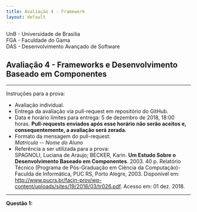 ```yaml
---
title: Avaliação 4 - Framework
layout: default 
---
```


UnB - Universidade de Brasilia  
FGA - Faculdade do Gama  
DAS - Desenvolvimento Avançado de Software  

## Avaliação 4 - Frameworks e Desenvolvimento Baseado em Componentes

---

Instruções para a prova:

* Avaliação individual. 
* Entrega da avaliação via pull-request em repositório do GitHub. 
* Data e horário limites para entrega: 5 de dezembro de 2018, 18:00 horas. **Pull-requests enviados após esse horário não serão aceitos e, consequentemente, a avaliação será zerada.** 
* Formato da mensagem do pull-request:  
    *Matricula -- Nome do Aluno*
* Referência a ser utilizada para a prova:  
SPAGNOLI, Luciana de Araujo; BECKER, Karin. **Um Estudo Sobre o Desenvolvimento Baseado em Componentes**. 2003. 40 p. Relatório Técnico (Programa de Pós-Graduação em Ciência da Computação)- Faculda de Informática, PUC RS, Porto Alegre, 2003. Disponível em: <http://www.pucrs.br/facin-prov/wp-content/uploads/sites/19/2016/03/tr026.pdf>. Acesso em: 01 dez. 2018.

---



**Questão 1:** 
